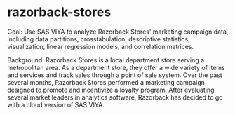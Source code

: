 # razorback-stores

Goal:
Use SAS VIYA to analyze Razorback Stores' marketing campaign data, including data partitions, crosstabulation, descriptive statistics, visualization, linear regression models, and correlation matrices.

Background: 
Razorback Stores is a local department store serving a metropolitan area. As a department store, they offer a wide variety of items and services and track sales through a point of sale system. Over the past several months, Razorback Stores performed a marketing campaign designed to promote and incentivize a loyalty program. After evaluating several market leaders in analytics software, Razorback has decided to go with a cloud version of SAS VIYA.
